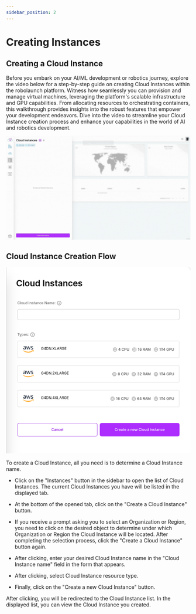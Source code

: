 ```yaml
---
sidebar_position: 2
---
```


# Creating Instances

## Creating a Cloud Instance

Before you embark on your AI/ML development or robotics journey, explore the video below for a step-by-step guide on creating Cloud Instances within the robolaunch platform. Witness how seamlessly you can provision and manage virtual machines, leveraging the platform's scalable infrastructure and GPU capabilities. From allocating resources to orchestrating containers, this walkthrough provides insights into the robust features that empower your development endeavors. Dive into the video to streamline your Cloud Instance creation process and enhance your capabilities in the world of AI and robotics development.

![To create a Cloud Instance, all you need is to determine a Cloud Instance name.](./img/create-instance.gif)

## Cloud Instance Creation Flow

![Create Instance](./img/create-instance.png)

To create a Cloud Instance, all you need is to determine a Cloud Instance name.

- Click on the "Instances" button in the sidebar to open the list of Cloud Instances. The current Cloud Instances you have will be listed in the displayed tab.

- At the bottom of the opened tab, click on the "Create a Cloud Instance" button.

- If you receive a prompt asking you to select an Organization or Region, you need to click on the desired object to determine under which Organization or Region the Cloud Instance will be located. After completing the selection process, click the "Create a Cloud Instance" button again.

- After clicking, enter your desired Cloud Instance name in the "Cloud Instance name" field in the form that appears.

- After clicking, select Cloud Instance resource type.

- Finally, click on the "Create a new Cloud Instance" button.

After clicking, you will be redirected to the Cloud Instance list. In the displayed list, you can view the Cloud Instance you created.
